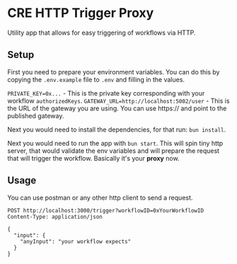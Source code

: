 # CRE HTTP Trigger Proxy

Utility app that allows for easy triggering of workflows via HTTP.

## Setup

First you need to prepare your environment variables. You can do this by copying the `.env.example` file to `.env` and filling in the values.

`PRIVATE_KEY=0x...` - This is the private key corresponding with your workflow `authorizedKeys`.
`GATEWAY_URL=http://localhost:5002/user` - This is the URL of the gateway you are using. You can use https:// and point to the published gateway.

Next you would need to install the dependencies, for that run: `bun install`.

Next you would need to run the app with `bun start`. This will spin tiny http server, that would validate the env variables and will prepare the request that will trigger the workflow. Basically it's your **proxy** now.

## Usage

You can use postman or any other http client to send a request.

```http
POST http://localhost:3000/trigger?workflowID=0xYourWorkflowID
Content-Type: application/json

{
  "input": {
    "anyInput": "your workflow expects"
  }
}
```

